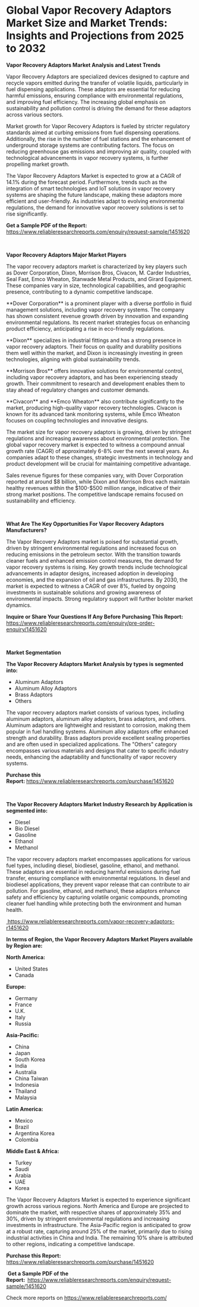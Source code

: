 <p><h1>Global Vapor Recovery Adaptors Market Size and Market Trends: Insights and Projections from 2025 to 2032</h1></p><p><strong>Vapor Recovery Adaptors Market Analysis and Latest Trends</strong></p>
<p><p>Vapor Recovery Adaptors are specialized devices designed to capture and recycle vapors emitted during the transfer of volatile liquids, particularly in fuel dispensing applications. These adaptors are essential for reducing harmful emissions, ensuring compliance with environmental regulations, and improving fuel efficiency. The increasing global emphasis on sustainability and pollution control is driving the demand for these adaptors across various sectors.</p><p>Market growth for Vapor Recovery Adaptors is fueled by stricter regulatory standards aimed at curbing emissions from fuel dispensing operations. Additionally, the rise in the number of fuel stations and the enhancement of underground storage systems are contributing factors. The focus on reducing greenhouse gas emissions and improving air quality, coupled with technological advancements in vapor recovery systems, is further propelling market growth.</p><p>The Vapor Recovery Adaptors Market is expected to grow at a CAGR of 14.1% during the forecast period. Furthermore, trends such as the integration of smart technologies and IoT solutions in vapor recovery systems are shaping the future landscape, making these adaptors more efficient and user-friendly. As industries adapt to evolving environmental regulations, the demand for innovative vapor recovery solutions is set to rise significantly.</p></p>
<p><strong>Get a Sample PDF of the Report:&nbsp;</strong> <a href="https://www.reliableresearchreports.com/enquiry/request-sample/1451620?utm_campaign=36&utm_medium=2&utm_source=Github&utm_content=ia&utm_term=27022025&utm_id=vapor-recovery-adaptors">https://www.reliableresearchreports.com/enquiry/request-sample/1451620</a></p>
<p>&nbsp;</p>
<p><strong>Vapor Recovery Adaptors Major Market Players</strong></p>
<p><p>The vapor recovery adaptors market is characterized by key players such as Dover Corporation, Dixon, Morrison Bros, Civacon, M. Carder Industries, Seal Fast, Emco Wheaton, Stanwade Metal Products, and Girard Equipment. These companies vary in size, technological capabilities, and geographic presence, contributing to a dynamic competitive landscape.</p><p>**Dover Corporation** is a prominent player with a diverse portfolio in fluid management solutions, including vapor recovery systems. The company has shown consistent revenue growth driven by innovation and expanding environmental regulations. Its recent market strategies focus on enhancing product efficiency, anticipating a rise in eco-friendly regulations.</p><p>**Dixon** specializes in industrial fittings and has a strong presence in vapor recovery adaptors. Their focus on quality and durability positions them well within the market, and Dixon is increasingly investing in green technologies, aligning with global sustainability trends.</p><p>**Morrison Bros** offers innovative solutions for environmental control, including vapor recovery adaptors, and has been experiencing steady growth. Their commitment to research and development enables them to stay ahead of regulatory changes and customer demands.</p><p>**Civacon** and **Emco Wheaton** also contribute significantly to the market, producing high-quality vapor recovery technologies. Civacon is known for its advanced tank monitoring systems, while Emco Wheaton focuses on coupling technologies and innovative designs.</p><p>The market size for vapor recovery adaptors is growing, driven by stringent regulations and increasing awareness about environmental protection. The global vapor recovery market is expected to witness a compound annual growth rate (CAGR) of approximately 6-8% over the next several years. As companies adapt to these changes, strategic investments in technology and product development will be crucial for maintaining competitive advantage.</p><p>Sales revenue figures for these companies vary, with Dover Corporation reported at around $8 billion, while Dixon and Morrison Bros each maintain healthy revenues within the $100-$500 million range, indicative of their strong market positions. The competitive landscape remains focused on sustainability and efficiency.</p></p>
<p>&nbsp;</p>
<p><strong>What Are The Key Opportunities For Vapor Recovery Adaptors Manufacturers?</strong></p>
<p><p>The Vapor Recovery Adaptors market is poised for substantial growth, driven by stringent environmental regulations and increased focus on reducing emissions in the petroleum sector. With the transition towards cleaner fuels and enhanced emission control measures, the demand for vapor recovery systems is rising. Key growth trends include technological advancements in adaptor designs, increased adoption in developing economies, and the expansion of oil and gas infrastructures. By 2030, the market is expected to witness a CAGR of over 8%, fueled by ongoing investments in sustainable solutions and growing awareness of environmental impacts. Strong regulatory support will further bolster market dynamics.</p></p>
<p><strong>Inquire or Share Your Questions If Any Before Purchasing This Report:</strong> <a href="https://www.reliableresearchreports.com/enquiry/pre-order-enquiry/1451620?utm_campaign=36&utm_medium=2&utm_source=Github&utm_content=ia&utm_term=27022025&utm_id=vapor-recovery-adaptors">https://www.reliableresearchreports.com/enquiry/pre-order-enquiry/1451620</a></p>
<p>&nbsp;</p>
<p><strong>Market Segmentation</strong></p>
<p><strong>The Vapor Recovery Adaptors Market Analysis by types is segmented into:</strong></p>
<p><ul><li>Aluminum Adaptors</li><li>Aluminum Alloy Adaptors</li><li>Brass Adaptors</li><li>Others</li></ul></p>
<p><p>The vapor recovery adaptors market consists of various types, including aluminum adaptors, aluminum alloy adaptors, brass adaptors, and others. Aluminum adaptors are lightweight and resistant to corrosion, making them popular in fuel handling systems. Aluminum alloy adaptors offer enhanced strength and durability. Brass adaptors provide excellent sealing properties and are often used in specialized applications. The "Others" category encompasses various materials and designs that cater to specific industry needs, enhancing the adaptability and functionality of vapor recovery systems.</p></p>
<p><strong>Purchase this Report:&nbsp;</strong><a href="https://www.reliableresearchreports.com/purchase/1451620?utm_campaign=36&utm_medium=2&utm_source=Github&utm_content=ia&utm_term=27022025&utm_id=vapor-recovery-adaptors">https://www.reliableresearchreports.com/purchase/1451620</a></p>
<p>&nbsp;</p>
<p><strong>The Vapor Recovery Adaptors Market Industry Research by Application is segmented into:</strong></p>
<p><ul><li>Diesel</li><li>Bio Diesel</li><li>Gasoline</li><li>Ethanol</li><li>Methanol</li></ul></p>
<p><p>The vapor recovery adaptors market encompasses applications for various fuel types, including diesel, biodiesel, gasoline, ethanol, and methanol. These adaptors are essential in reducing harmful emissions during fuel transfer, ensuring compliance with environmental regulations. In diesel and biodiesel applications, they prevent vapor release that can contribute to air pollution. For gasoline, ethanol, and methanol, these adaptors enhance safety and efficiency by capturing volatile organic compounds, promoting cleaner fuel handling while protecting both the environment and human health.</p></p>
<p><a href="https://www.reliableresearchreports.com/vapor-recovery-adaptors-r1451620?utm_campaign=36&utm_medium=2&utm_source=Github&utm_content=ia&utm_term=27022025&utm_id=vapor-recovery-adaptors">&nbsp;https://www.reliableresearchreports.com/vapor-recovery-adaptors-r1451620</a></p>
<p><strong>In terms of Region, the Vapor Recovery Adaptors Market Players available by Region are:</strong></p>
<p>
    <p> <strong> North America: </strong>
        <ul>
            <li>United States</li>
            <li>Canada</li>
        </ul>
        </p> 
    <p> <strong> Europe: </strong>
        <ul>
            <li>Germany</li>
            <li>France</li>
            <li>U.K.</li>
            <li>Italy</li>
            <li>Russia</li>
        </ul>
        </p> 
    <p> <strong> Asia-Pacific: </strong>
        <ul>
            <li>China</li>
            <li>Japan</li>
            <li>South Korea</li>
            <li>India</li>
            <li>Australia</li>
            <li>China Taiwan</li>
            <li>Indonesia</li>
            <li>Thailand</li>
            <li>Malaysia</li>
        </ul>
        </p> 
    <p> <strong> Latin America: </strong>
        <ul>
            <li>Mexico</li>
            <li>Brazil</li>
            <li>Argentina Korea</li>
            <li>Colombia</li>
        </ul>
        </p> 
    <p> <strong> Middle East & Africa: </strong>
        <ul>
            <li>Turkey</li>
            <li>Saudi</li>
            <li>Arabia</li>
            <li>UAE</li>
            <li>Korea</li>
        </ul>
    </p>
    </p>
<p><p>The Vapor Recovery Adaptors Market is expected to experience significant growth across various regions. North America and Europe are projected to dominate the market, with respective shares of approximately 35% and 30%, driven by stringent environmental regulations and increasing investments in infrastructure. The Asia-Pacific region is anticipated to grow at a robust rate, capturing around 25% of the market, primarily due to rising industrial activities in China and India. The remaining 10% share is attributed to other regions, indicating a competitive landscape.</p></p>
<p><strong>Purchase this Report: </strong><a href="https://www.reliableresearchreports.com/purchase/1451620?utm_campaign=36&utm_medium=2&utm_source=Github&utm_content=ia&utm_term=27022025&utm_id=vapor-recovery-adaptors">https://www.reliableresearchreports.com/purchase/1451620</a></p>
<p>&nbsp;<strong>Get a Sample PDF of the Report:&nbsp;&nbsp;</strong><a href="https://www.reliableresearchreports.com/enquiry/request-sample/1451620?utm_campaign=36&utm_medium=2&utm_source=Github&utm_content=ia&utm_term=27022025&utm_id=vapor-recovery-adaptors">https://www.reliableresearchreports.com/enquiry/request-sample/1451620</a></p>
<p><strong></strong></p>
<p>Check more reports on <a href="https://www.reliableresearchreports.com/?utm_campaign=36&utm_medium=2&utm_source=Github&utm_content=ia&utm_term=27022025&utm_id=vapor-recovery-adaptors">https://www.reliableresearchreports.com/</a></p>